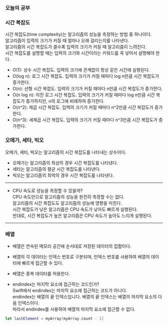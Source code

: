 ### 오늘의 공부

### 시간 복잡도
시간 복잡도(time complexity)는 알고리즘의 성능을 측정하는 방법 중 하나이다.<br>
알고리즘이 입력의 크기가 커질 때 얼마나 오래 걸리는지를 나타낸다.<br>
알고리즘의 시간 복잡도가 클수록 입력의 크기가 커질 때 알고리즘이 느려진다.<br>
시간 복잡도를 설명할 때는 입력의 크기와 시간이라는 키워드를 꼭 넣어서 설명해야 한다.<br>

- O(1): 상수 시간 복잡도. 입력의 크기에 관계없이 항상 같은 시간에 실행된다.
- O(log n): 로그 시간 복잡도. 입력의 크기가 커질 때마다 log n만큼 시간 복잡도가 증가한다.
- O(n): 선형 시간 복잡도. 입력의 크기가 커질 때마다 n만큼 시간 복잡도가 증가한다.
- O(n log n): 이진 로그 시간 복잡도. 입력의 크기가 커질 때마다 log n만큼 시간 복잡도가 증가하지만, n의 로그에 비례하여 증가한다.
- O(n^2): 제곱 시간 복잡도. 입력의 크기가 커질 때마다 n^2만큼 시간 복잡도가 증가한다.
- O(n^3): 세제곱 시간 복잡도. 입력의 크기가 커질 때마다 n^3만큼 시간 복잡도가 증가한다.

### 오메가, 세타, 빅오
오메가, 세타, 빅오는 알고리즘의 시간 복잡도를 나타내는 상수이다.<br>
- 오메가는 알고리즘의 최상의 경우 시간 복잡도를 나타낸다.
- 세타는 알고리즘의 평균 시간 복잡도를 나타낸다.
- 빅오는 알고리즘의 최악의 경우 시간 복잡도를 나타낸다.
---
- CPU 속도로 성능을 측정할 수 있을까?<br>
CPU 속도만으로 알고리즘의 성능을 완전히 측정할 수는 없다.<br>
알고리즘의 시간 복잡도도 알고리즘의 성능에 영향을 미친다.<br>
시간 복잡도가 낮은 알고리즘은 CPU 속도가 낮아도 빠르게 실행된다.<br>
반대로, 시간 복잡도가 높은 알고리즘은 CPU 속도가 높아도 느리게 실행된다.<br>
---
### 배열
- 배열은 연속된 메모리 공간에 순서대로 저장된 데이터의 집합이다.
- 배열의 각 데이터는 인덱스 번호로 구분되며, 인덱스 번호를 사용하여 배열의 데이터에 빠르게 접근할 수 있다.
- 배열은 중복 데이터를 허용한다.

- endindex는 마지막 요소에 접근하는 코드인가?<br>
Swift에서 endindex는 마지막 요소에 접근하는 코드가 아니다.<br>
endindex는 배열의 끝 인덱스입니다. 배열의 끝 인덱스는 배열의 마지막 요소의 다음 인덱스이다.<br>
따라서 endindex를 사용하여 배열의 마지막 요소에 접근할 수 없다.<br>
```swift
let lastElement = myArray[myArray.count - 1]
```
